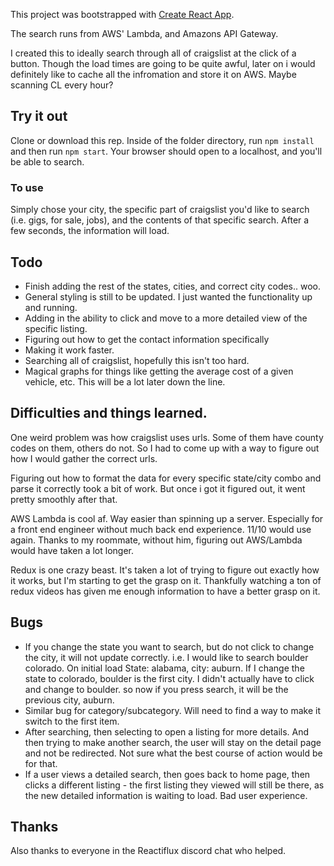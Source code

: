 This project was bootstrapped with [Create React App](https://github.com/facebookincubator/create-react-app).

The search runs from AWS' Lambda, and Amazons API Gateway.

I created this to ideally search through all of craigslist at the click of a button. Though the load times are going to be quite awful, later on i would definitely like to cache all the infromation and store it on AWS. Maybe scanning CL every hour? 

## Try it out

Clone or download this rep. Inside of the folder directory, run `npm install` and then run `npm start`. Your browser should open to a localhost, and you'll be able to search.

### To use

Simply chose your city, the specific part of craigslist you'd like to search (i.e. gigs, for sale, jobs), and the contents of that specific search.
After a few seconds, the information will load.

## Todo

- Finish adding the rest of the states, cities, and correct city codes.. woo.
- General styling is still to be updated. I just wanted the functionality up and running.
- Adding in the ability to click and move to a more detailed view of the specific listing.
- Figuring out how to get the contact information specifically
- Making it work faster.
- Searching all of craigslist, hopefully this isn't too hard.
- Magical graphs for things like getting the average cost of a given vehicle, etc. This will be a lot later down the line. 

## Difficulties and things learned.

One weird problem was how craigslist uses urls. Some of them have county codes on them, others do not. So I had to come up with a way to figure out how I would gather the correct urls.

Figuring out how to format the data for every specific state/city combo and parse it correctly took a bit of work. But once i got it figured out, it went pretty smoothly after that.

AWS Lambda is cool af. Way easier than spinning up a server. Especially for a front end engineer without much back end experience. 11/10 would use again. Thanks to my roommate, without him, figuring out AWS/Lambda would have taken a lot longer.

Redux is one crazy beast. It's taken a lot of trying to figure out exactly how it works, but I'm starting to get the grasp on it. Thankfully watching a ton of redux videos has given me enough information to have a better grasp on it.

## Bugs

- If you change the state you want to search, but do not click to change the city, it will not update correctly. i.e. I would like to search boulder colorado. On initial load State: alabama, city: auburn. If I change the state to colorado, boulder is the first city. I didn't actually have to click and change to boulder. so now if you press search, it will be the previous city, auburn.
- Similar bug for category/subcategory. Will need to find a way to make it switch to the first item.
- After searching, then selecting to open a listing for more details. And then trying to make another search, the user will stay on the detail page and not be redirected. Not sure what the best course of action would be for that.
- If a user views a detailed search, then goes back to home page, then clicks a different listing - the first listing they viewed will still be there, as the new detailed information is waiting to load. Bad user experience.

## Thanks
Also thanks to everyone in the Reactiflux discord chat who helped.